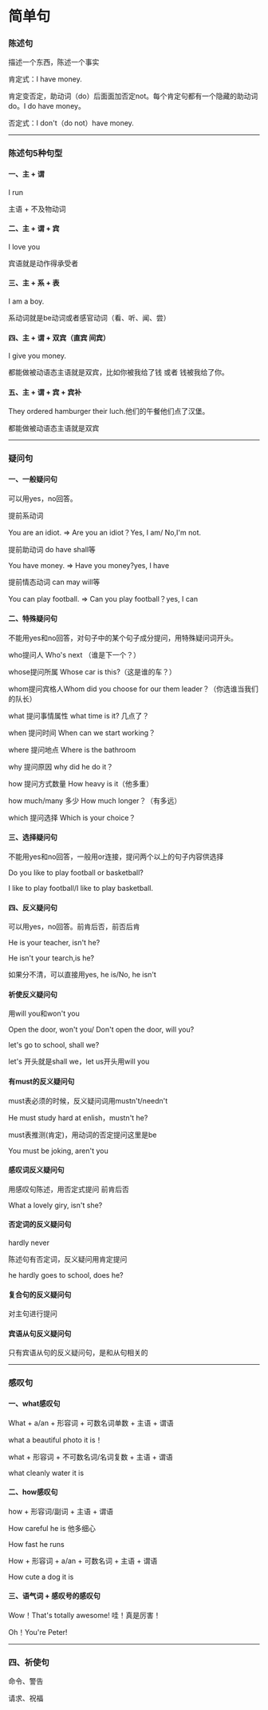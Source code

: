 # 简单句

### 陈述句

描述一个东西，陈述一个事实

肯定式：I have money.

肯定变否定，助动词（do）后面面加否定not。每个肯定句都有一个隐藏的助动词do。I do have money。

否定式：I don't（do not）have money.

------

### 陈述句5种句型

#### 一、主 + 谓

I run

主语 + 不及物动词

#### 二、主 + 谓 + 宾

I love you

 宾语就是动作得承受者

#### 三、主 + 系 + 表

I am a boy.

系动词就是be动词或者感官动词（看、听、闻、尝）

#### 四、主 + 谓 + 双宾（直宾 间宾）

I give you money.

都能做被动语态主语就是双宾，比如你被我给了钱 或者 钱被我给了你。

#### 五、主 + 谓 + 宾 + 宾补

They ordered hamburger their luch.他们的午餐他们点了汉堡。

都能做被动语态主语就是双宾

-----

### 疑问句

#### 一、一般疑问句

可以用yes，no回答。

提前系动词

You are an idiot. => Are you an idiot？Yes, I am/ No,I'm not.

提前助动词 do have shall等

You have money. => Have you money?yes, I have

提前情态动词 can may will等

You can play football. =>  Can you play football？yes, I can

#### 二、特殊疑问句

不能用yes和no回答，对句子中的某个句子成分提问，用特殊疑问词开头。

who提问人 Who's next （谁是下一个？）

whose提问所属 Whose car is this?（这是谁的车？）

whom提问宾格人Whom did you choose for our them leader？（你选谁当我们的队长）

what 提问事情属性 what time is it? 几点了？

when 提问时间 When can we start working？

where 提问地点 Where is the bathroom

why 提问原因 why did he do it？

how 提问方式数量 How heavy is it（他多重）

how much/many 多少 How much longer？（有多远）

which 提问选择 Which is your choice？

#### 三、选择疑问句

不能用yes和no回答，一般用or连接，提问两个以上的句子内容供选择

Do you like to play football or basketball?

I like to play football/I like to play basketball.

#### 四、反义疑问句

可以用yes，no回答。前肯后否，前否后肯

He is your teacher, isn't he?

He isn't your tearch,is he?

如果分不清，可以直接用yes, he is/No, he isn't

#### 祈使反义疑问句

用will you和won't you

Open the door, won't you/ Don't open the door, will you?

let's go to school, shall we?

let's 开头就是shall we，let us开头用will you

#### 有must的反义疑问句

must表必须的时候，反义疑问词用mustn't/needn't

He must study hard at enlish，mustn't he?

must表推测(肯定)，用动词的否定提问这里是be

You must be joking, aren't you

#### 感叹词反义疑问句

用感叹句陈述，用否定式提问 前肯后否

What a lovely giry, isn't she?

#### 否定词的反义疑问句

hardly never 

陈述句有否定词，反义疑问用肯定提问

he hardly goes to school, does he?

#### 复合句的反义疑问句

对主句进行提问

#### 宾语从句反义疑问句

只有宾语从句的反义疑问句，是和从句相关的

-------

### 感叹句

#### 一、what感叹句

What + a/an + 形容词 + 可数名词单数 + 主语 + 谓语

what a beautiful photo it is！

what + 形容词  + 不可数名词/名词复数 + 主语 + 谓语

what cleanly water it is

#### 二、how感叹句

how + 形容词/副词 + 主语 + 谓语

How careful he is 他多细心

How fast he runs

How + 形容词 + a/an + 可数名词 + 主语 + 谓语

How cute a dog it is

#### 三、语气词 + 感叹号的感叹句

Wow！That's totally awesome! 哇！真是厉害！

Oh！You're Peter!

------

### 四、祈使句

命令、警告

请求、祝福